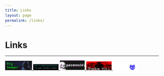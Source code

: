 ```yaml
---
title: Links
layout: page
permalink: /links/
---
```

# Links
---

<div display="flex">
<a href="https://digdeeper.club/">
<img src="/images/webring/digdeeper.png">
</a>
<a href="https://letsdecentralize.org/">
<img width=83px heigh=31px src="/images/webring/decentralize.png">
</a>
<a href="https://beparanoid.de/">
<img width=83px heigh=31px src="/images/webring/paranoid.gif">
</a>
<a href="http://abrx6wcpzkfpwxb5eb2wsra2wnkrv2macdtkpnrepswodz5jxd4schyd.onion/">
<img width=83px heigh=31px src="/images/webring/shadow-wiki.png">
</a>
<a href="https://sizeof.cat">
<img width=83px heigh=31px src="/images/webring/sizeofcat.png">
</a>
</div>
